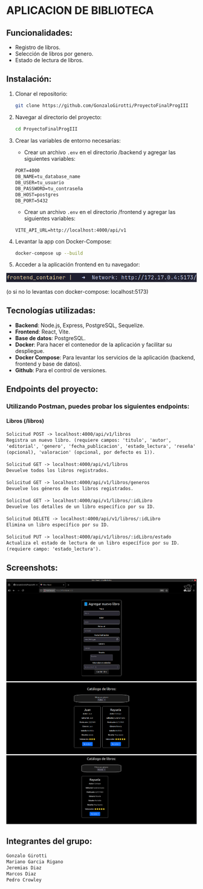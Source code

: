 # APLICACION DE BIBLIOTECA

## Funcionalidades:
- Registro de libros.
- Selección de libros por genero.
- Estado de lectura de libros.

## Instalación:
1. Clonar el repositorio:
    ```bash
    git clone https://github.com/GonzaloGirotti/ProyectoFinalProgIII

    ```
2. Navegar al directorio del proyecto:
    ```bash
    cd ProyectoFinalProgIII
    ```

3. Crear las variables de entorno necesarias:
    - Crear un archivo `.env` en el directorio /backend y agregar las siguientes variables:
    ```env
    PORT=4000
    DB_NAME=tu_database_name
    DB_USER=tu_usuario
    DB_PASSWORD=tu_contraseña
    DB_HOST=postgres
    DB_PORT=5432
    ```

    - Crear un archivo `.env` en el directorio /frontend y agregar las siguientes variables:
    ```env
    VITE_API_URL=http://localhost:4000/api/v1
    ```


1. Levantar la app con Docker-Compose:
    ```bash
    docker-compose up --build
    ```
2. Acceder a la aplicación frontend en tu navegador:

![network_frontend](./screenshots/SCREEN_FRONTEND_NETWORK.png)
   
(o si no lo levantas con docker-compose: localhost:5173)


## Tecnologías utilizadas:

- **Backend**: Node.js, Express, PostgreSQL, Sequelize.
- **Frontend**: React, Vite.
- **Base de datos**: PostgreSQL.
- **Docker**: Para hacer el contenedor de la aplicación y facilitar su despliegue.
- **Docker Compose**: Para levantar los servicios de la aplicación (backend, frontend y base de datos).
- **Github**: Para el control de versiones.

## Endpoints del proyecto:

### Utilizando Postman, puedes probar los siguientes endpoints:

#### Libros (/libros)

    Solicitud POST -> localhost:4000/api/v1/libros
    Registra un nuevo libro. (requiere campos: 'titulo', 'autor', 'editorial', 'genero', 'fecha_publicacion', 'estado_lectura', 'reseña' (opcional), 'valoracion' (opcional, por defecto es 1)).

    Solicitud GET -> localhost:4000/api/v1/libros
    Devuelve todos los libros registrados.

    Solicitud GET -> localhost:4000/api/v1/libros/generos
    Devuelve los géneros de los libros registrados.

    Solicitud GET -> localhost:4000/api/v1/libros/:idLibro
    Devuelve los detalles de un libro específico por su ID.

    Solicitud DELETE -> localhost:4000/api/v1/libros/:idLibro
    Elimina un libro específico por su ID.

    Solicitud PUT -> localhost:4000/api/v1/libros/:idLibro/estado
    Actualiza el estado de lectura de un libro específico por su ID. (requiere campo: 'estado_lectura').

## Screenshots:
![formulario_libro](./screenshots/SCREEN_1_BIBLIOTECA.png)
![todos_los_libros](./screenshots/SCREEN_2_BIBLIOTECA.png)
![libro_por_genero](./screenshots/SCREEN_3_BIBLIOTECA.png)


## Integrantes del grupo:
    Gonzalo Girotti
    Mariano Garcia Rigano
    Jeremias Diaz
    Marcos Diaz
    Pedro Crowley